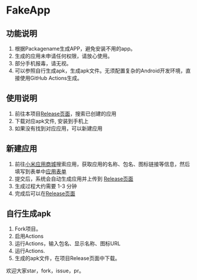 # FakeApp

## 功能说明

1. 根据Packagename生成APP，避免安装不用的app。
2. 生成的应用未申请任何权限，请放心使用。
3. 部分手机报毒，请无视。
4. 可以参照自行生成apk，生成apk文件。无须配置复杂的Android开发环境，直接使用GitHub Actions生成。

## 使用说明

1. 前往本项目[Release页面](https://github.com/pharaoh2012/fakeapp/releases)，搜索已创建的应用
2. 下载对应apk文件, 安装到手机上
3. 如果没有找到对应应用，可以新建应用

## 新建应用

1. 前往[小米应用商城](https://app.mi.com/)搜索应用，获取应用的名称、包名、图标链接等信息，然后填写到表单中[应用表单](https://fakeapp.65515107.xyz/)
2. 提交后，系统会自动生成应用并上传到 [Release页面](https://github.com/pharaoh2012/fakeapp/releases)
3. 生成过程大约需要 1-3 分钟
4. 完成后可以在[Release页面](https://github.com/pharaoh2012/fakeapp/releases)

## 自行生成apk

1. Fork项目。
2. 启用Actions
3. 运行Actions，输入包名、显示名称、图标URL
4. 运行Actions.
5. 生成的apk文件，在项目Release页面中下载。

欢迎大家star，fork，issue，pr。
